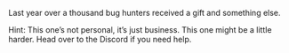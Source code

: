 Last year over a thousand bug hunters received a gift and something else.

Hint: This one’s not personal, it’s just business. This one might be a little harder. Head over to the Discord if you need help. 